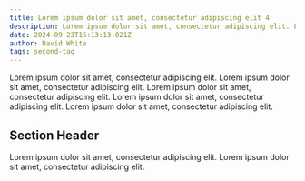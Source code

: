 ```yaml
---
title: Lorem ipsum dolor sit amet, consectetur adipiscing elit 4
description: Lorem ipsum dolor sit amet, consectetur adipiscing elit. Lorem ipsum dolor sit amet, consectetur adipiscing elit
date: 2024-09-23T15:13:13.021Z
author: David White
tags: second-tag
---
```


Lorem ipsum dolor sit amet, consectetur adipiscing elit. Lorem ipsum dolor sit amet, consectetur adipiscing elit. Lorem ipsum dolor sit amet, consectetur adipiscing elit. Lorem ipsum dolor sit amet, consectetur adipiscing elit. Lorem ipsum dolor sit amet, consectetur adipiscing elit.

## Section Header

Lorem ipsum dolor sit amet, consectetur adipiscing elit. Lorem ipsum dolor sit amet, consectetur adipiscing elit.
